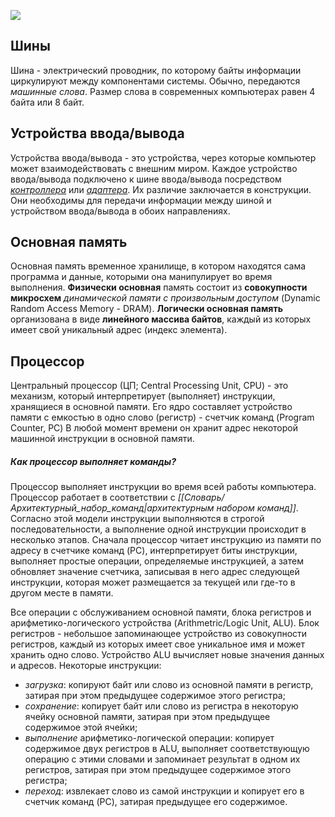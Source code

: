 ![](Аппаратная_организация_типичной_вычислительной_системы.png)

## Шины

Шина - электрический проводник, по которому байты информации циркулируют между компонентами системы. Обычно, передаются *машинные слова*. Размер слова в современных компьютерах равен 4 байта или 8 байт.

## Устройства ввода/вывода

Устройства ввода/вывода - это устройства, через которые компьютер может взаимодействовать с внешним миром. Каждое устройство ввода/вывода подключено к шине ввода/вывода посредством *[контроллера](Словарь/Контроллер)* или *[адаптера](Словарь/Адаптер)*. Их различие заключается в конструкции. Они необходимы для передачи информации между шиной и устройством ввода/вывода в обоих направлениях.

## Основная память

Основная память временное хранилище, в котором находятся сама программа и данные, которыми она манипулирует во время выполнения. **Физически основная** память состоит из **совокупности микросхем** *динамической памяти с произвольным доступом* (Dynamic Random Access Memory - DRAM). **Логически основная память** организована в виде **линейного массива байтов**, каждый из которых имеет свой уникальный адрес (индекс элемента). 

## Процессор

Центральный процессор (ЦП; Central Processing Unit, CPU) - это механизм, который интерпретирует (выполняет) инструкции, хранящиеся в основной памяти. Его ядро составляет устройство памяти с емкостью в одно слово (регистр) - счетчик команд (Program Counter, PC) В любой момент времени он хранит адрес некоторой машинной инструкции в основной памяти.

##### Как процессор выполняет команды?
Процессор выполняет инструкции во время всей работы компьютера. Процессор работает в соответствии с *[[Словарь/Архитектурный_набор_команд|архитектурным набором команд]]*. Согласно этой модели инструкции выполняются в строгой последовательности, а выполнение одной инструкции происходит в несколько этапов. Сначала процессор читает инструкцию из памяти по адресу в счетчике команд (PC), интерпретирует биты инструкции, выполняет простые операции, определяемые инструкцией, а затем обновляет значение счетчика, записывая в него адрес следующей инструкции, которая может размещается за текущей или где-то в другом месте в памяти.

Все операции с обслуживанием основной памяти, блока регистров и арифметико-логического устройства (Arithmetric/Logic Unit, ALU). Блок регистров - небольшое запоминающее устройство из совокупности регистров, каждый из которых имеет свое уникальное имя и может хранить одно слово. Устройство ALU вычисляет новые значения данных и адресов. 
Некоторые инструкции: 
* *загрузка*: копируют байт или слово из основной памяти в регистр, затирая при этом предыдущее содержимое этого регистра;
* *сохранение*: копирует байт или слово из регистра в некоторую ячейку основной памяти, затирая при этом предыдущее содержимое этой ячейки;
* *выполнение* арифметико-логической операции: копирует содержимое двух регистров в ALU, выполняет соответствующую операцию с этими словами и запоминает результат в одном их регистров, затирая при этом предыдущее содержимое этого регистра;
* *переход*: извлекает слово из самой инструкции и копирует его в счетчик команд (PC), затирая предыдущее его содержимое.